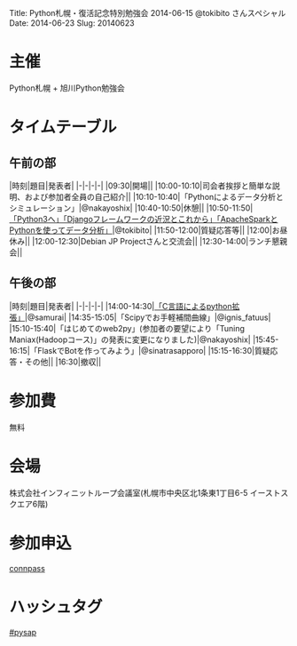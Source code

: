 Title: Python札幌・復活記念特別勉強会 2014-06-15 @tokibito さんスペシャル
Date: 2014-06-23
Slug: 20140623

# 主催

Python札幌 + 旭川Python勉強会

# タイムテーブル

## 午前の部

|時刻|題目|発表者|
|-|-|-|-|
|09:30|開場||
|10:00-10:10|司会者挨拶と簡単な説明、および参加者全員の自己紹介||
|10:10-10:40|「Pythonによるデータ分析とシミュレーション」|@nakayoshix|
|10:40-10:50|休憩||
|10:50-11:50|[「Python3へ」「Djangoフレームワークの近況とこれから」「ApacheSparkとPythonを使ってデータ分析」](http://www.slideshare.net/tokibito/python201406)|@tokibito|
|11:50-12:00|質疑応答等||
|12:00|お昼休み||
|12:00-12:30|Debian JP Projectさんと交流会||
|12:30-14:00|ランチ懇親会||

## 午後の部

|時刻|題目|発表者|
|-|-|-|-|
|14:00-14:30|[「C言語によるpython拡張」](https://github.com/SamuraiT/extensionpy)|@samurai|
|14:35-15:05|「Scipyでお手軽補間曲線」|@ignis_fatuus|
|15:10-15:40|「はじめてのweb2py」(参加者の要望により「Tuning Maniax(Hadoopコース)」の発表に変更になりました)|@nakayoshix|
|15:45-16:15|「FlaskでBotを作ってみよう」|@sinatrasapporo|
|15:15-16:30|質疑応答・その他||
|16:30|撤収||

# 参加費

無料

# 会場

株式会社インフィニットループ会議室(札幌市中央区北1条東1丁目6-5 イーストスクエア6階)

# 参加申込

[connpass](connpass.com/event/6121)

# ハッシュタグ

[\#pysap](https://twitter.com/search?q=%23pysap)
